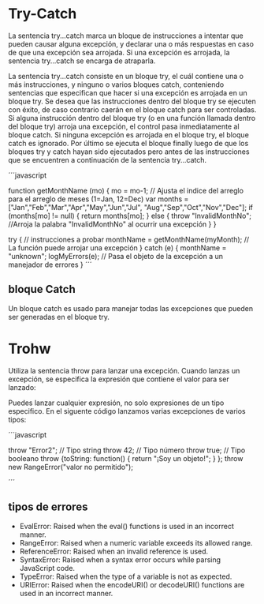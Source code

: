 
# Try-Catch

La sentencia try...catch marca un bloque de instrucciones a intentar que pueden causar alguna excepción, y declarar una o más respuestas en caso de que una excepción sea arrojada. Si una excepción es arrojada, la sentencia try...catch se encarga de atraparla.

La sentencia try...catch consiste en un bloque try, el cuál contiene una o más instrucciones, y ninguno o varios bloques catch, conteniendo sentencias que especifican que hacer si una excepción es arrojada en un bloque try. Se desea que las instrucciones dentro del bloque try se ejecuten con éxito, de caso contrario caerán en el bloque catch para ser controladas. Si alguna instrucción dentro del bloque try (o en una función llamada dentro del bloque try) arroja una excepción, el control pasa inmediatamente al bloque catch. Si ninguna excepción es arrojada en el bloque try, el bloque catch es ignorado. Por último se ejecuta el bloque finally luego de que los bloques try y catch hayan sido ejecutados pero antes de las instrucciones que se encuentren a continuación de la sentencia try...catch.

´´´javascript

function getMonthName (mo) {
  mo = mo-1; // Ajusta el indice del arreglo para el arreglo de meses (1=Jan, 12=Dec)
  var months = ["Jan","Feb","Mar","Apr","May","Jun","Jul",
                "Aug","Sep","Oct","Nov","Dec"];
  if (months[mo] != null) {
    return months[mo];
  } else {
    throw "InvalidMonthNo"; //Arroja la palabra "InvalidMonthNo" al ocurrir una excepción
  }
}

try { // instrucciones a probar
  monthName = getMonthName(myMonth); // La función puede arrojar una excepción
}
catch (e) {
  monthName = "unknown";
  logMyErrors(e); // Pasa el objeto de la excepción a un manejador de errores
}
´´´
## bloque Catch

Un bloque catch es usado para manejar todas las excepciones que pueden ser generadas en el bloque try.



# Trohw

Utiliza la sentencia throw  para lanzar una excepción. Cuando lanzas un excepción, se especifica la expresión que contiene el valor para ser lanzado:


Puedes lanzar cualquier expresión, no solo expresiones de un tipo especifico. En el siguente código lanzamos varias excepciones de varios tipos: 

´´´javascript

throw "Error2";   // Tipo string
throw 42;         // Tipo número
throw true;       // Tipo booleano
throw {toString: function() { return "¡Soy un objeto!"; } };
throw new RangeError("valor no permitido");


´´´
## tipos de errores

* EvalError: Raised when the eval() functions is used in an incorrect manner.
* RangeError: Raised when a numeric variable exceeds its allowed range.
* ReferenceError: Raised when an invalid reference is used.
* SyntaxError: Raised when a syntax error occurs while parsing JavaScript code.
* TypeError: Raised when the type of a variable is not as expected.
* URIError: Raised when the encodeURI() or decodeURI() functions are used in an incorrect manner.